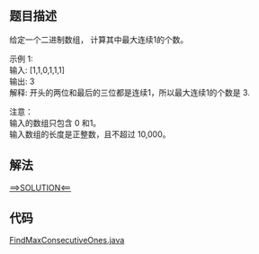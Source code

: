 ## 题目描述

给定一个二进制数组， 计算其中最大连续1的个数。

示例 1:
<br>输入: [1,1,0,1,1,1]
<br>输出: 3
<br>解释: 开头的两位和最后的三位都是连续1，所以最大连续1的个数是 3.

注意：
<br>输入的数组只包含 0 和1。
<br>输入数组的长度是正整数，且不超过 10,000。

## 解法

[==>SOLUTION<==](https://leetcode-cn.com/problems/max-consecutive-ones/solution/zui-da-lian-xu-1de-ge-shu-by-leetcode-so-252a/)

## 代码

[FindMaxConsecutiveOnes.java](https://github.com/Marshal7cc/LeetCode-Java/blob/master/src/array/FindMaxConsecutiveOnes.java)

